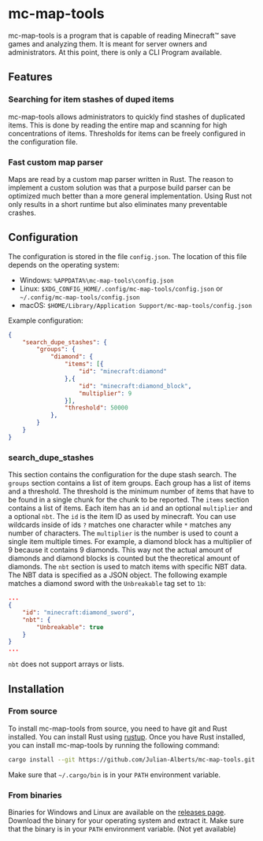 # mc-map-tools
mc-map-tools is a program that is capable of reading Minecraft&trade; save games and analyzing them. It is meant for server owners and administrators. At this point, there is only a CLI Program available.

## Features
### Searching for item stashes of duped items
mc-map-tools allows administrators to quickly find stashes of duplicated items. This is done by reading the entire map and scanning for high concentrations of items. Thresholds for items can be freely configured in the configuration file.
### Fast custom map parser
Maps are read by a custom map parser written in Rust. The reason to implement a custom solution was that a purpose build parser can be optimized much better than a more general implementation. Using Rust not only results in a short runtime but also eliminates many preventable crashes.

## Configuration
The configuration is stored in the file `config.json`. The location of this file depends on the operating system:
* Windows: `%APPDATA%\mc-map-tools\config.json`
* Linux: `$XDG_CONFIG_HOME/.config/mc-map-tools/config.json` or `~/.config/mc-map-tools/config.json`
* macOS: `$HOME/Library/Application Support/mc-map-tools/config.json`

Example configuration:
```json
{
    "search_dupe_stashes": {
        "groups": {
            "diamond": {
                "items": [{
                    "id": "minecraft:diamond"
                },{
                    "id": "minecraft:diamond_block",
                    "multiplier": 9
                }],
                "threshold": 50000
            },
        }
    }
}
```

### search_dupe_stashes
This section contains the configuration for the dupe stash search. 
The `groups` section contains a list of item groups. 
Each group has a list of items and a threshold. 
The threshold is the minimum number of items that have to be found in a single chunk for the chunk to be reported. 
The `items` section contains a list of items. 
Each item has an `id` and an optional `multiplier` and a optional `nbt`. 
The `id` is the item ID as used by minecraft. 
You can use wildcards inside of ids `?` matches one character while `*` matches any number of characters. 
The `multiplier` is the number is used to count a single item multiple times. For example, a diamond block has a multiplier of 9 because it contains 9 diamonds. 
This way not the actual amount of diamonds and diamond blocks is counted but the theoretical amount of diamonds.
The `nbt` section is used to match items with specific NBT data. 
The NBT data is specified as a JSON object. 
The following example matches a diamond sword with the `Unbreakable` tag set to `1b`:
```json
...
{
    "id": "minecraft:diamond_sword",
    "nbt": {
        "Unbreakable": true
    }
}
...
```
`nbt` does not support arrays or lists.

## Installation

### From source
To install mc-map-tools from source, you need to have git and Rust installed. 
You can install Rust using [rustup](https://rustup.rs/). 
Once you have Rust installed, you can install mc-map-tools by running the following command:
```bash
cargo install --git https://github.com/Julian-Alberts/mc-map-tools.git mc-map-tools
```
Make sure that `~/.cargo/bin` is in your `PATH` environment variable.

### From binaries
Binaries for Windows and Linux are available on the [releases page](https://github.com/Julian-Alberts/mc-map-tools/releases). 
Download the binary for your operating system and extract it. 
Make sure that the binary is in your `PATH` environment variable. (Not yet available)
